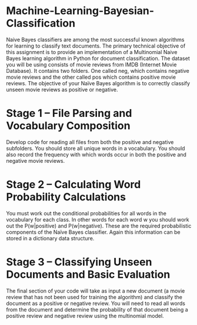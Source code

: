 # Machine-Learning-Bayesian-Classification
Naive Bayes classifiers are among the most successful known algorithms for learning to classify text documents. The primary technical objective of this assignment is to provide an implementation of a Multinomial Naive Bayes learning algorithm in Python for document classification.
The dataset you will be using consists of movie reviews from IMDB (Internet Movie Database). It contains two folders. One called neg, which contains negative movie reviews and the other called pos which contains positive movie reviews. The objective of your Naïve Bayes algorithm is to correctly classify unseen movie reviews as positive or negative.

# Stage 1 – File Parsing and Vocabulary Composition
Develop code for reading all files from both the positive and negative subfolders. You should store all unique words in a vocabulary. You should also record the frequency with which words occur in both the positive and negative movie reviews.

# Stage 2 – Calculating Word Probability Calculations
You must work out the conditional probabilities for all words in the vocabulary for each class. In other words for each word w you should work out the P(w|positive) and P(w|negative). These are the required probabilistic components of the Naïve Bayes classifier. Again this information can be stored in a dictionary data structure.

# Stage 3 – Classifying Unseen Documents and Basic Evaluation
The final section of your code will take as input a new document (a movie review that has not been used for training the algorithm) and classify the document as a positive or negative review. You will need to read all words from the document and determine the probability of that document being a positive review and negative review using the multinomial model.
